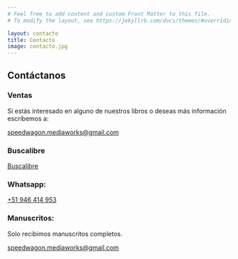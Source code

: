 ```yaml
---
# Feel free to add content and custom Front Matter to this file.
# To modify the layout, see https://jekyllrb.com/docs/themes/#overriding-theme-defaults

layout: contacto
title: Contacto
image: contacto.jpg
---
```

## Contáctanos

### Ventas
Si estás interesado en alguno de nuestros libros o deseas más información escríbemos a:

<a href="mailto:speedwagon.mediaworks@gmail.com" target="_blank" rel="noopener noreferrer" class="btn btn-primary">
<i class="fa-solid fa-envelope"></i> speedwagon.mediaworks@gmail.com
</a>

### Buscalibre

<a href="https://www.buscalibre.cl/libros/editorial/speedwagon-media-works" target="_blank" rel="noopener noreferrer" class="btn btn-danger btn-lg">
<i class="fa-solid fa-paper-plane"></i> Buscalibre
</a>

### Whatsapp:

<a href="https://wa.me/+51946414953" target="_blank" rel="noopener noreferrer" class="btn btn-success">
<i class="fa-brands fa-whatsapp"></i> +51 946 414 953
</a>

### Manuscritos:
Solo recibimos manuscritos completos.

<a href="mailto:speedwagon.mediaworks@gmail.com" target="_blank" rel="noopener noreferrer" class="btn btn-primary">
<i class="fa-solid fa-envelope"></i> speedwagon.mediaworks@gmail.com
</a>